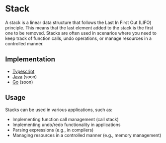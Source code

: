 # Stack

A stack is a linear data structure that follows the Last In First Out (LIFO) principle. This means that the last element added to the stack is the first one to be removed. Stacks are often used in scenarios where you need to keep track of function calls, undo operations, or manage resources in a controlled manner.

## Implementation
- [Typescript](./ts)
- [Java](./java) (soon)
- [Go](./go) (soon)

## Usage
Stacks can be used in various applications, such as:
- Implementing function call management (call stack)
- Implementing undo/redo functionality in applications
- Parsing expressions (e.g., in compilers)
- Managing resources in a controlled manner (e.g., memory management)
